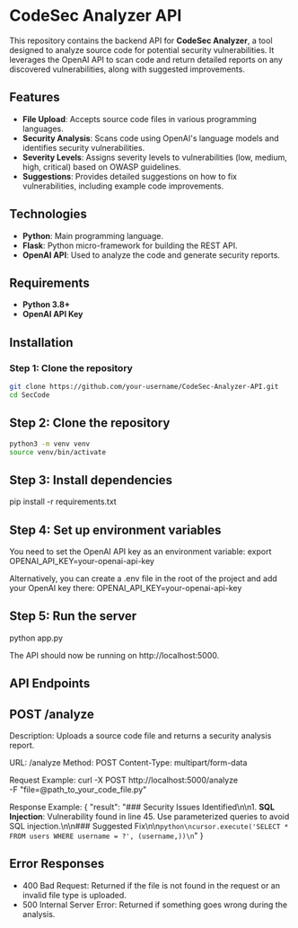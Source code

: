 # CodeSec Analyzer API

This repository contains the backend API for **CodeSec Analyzer**, a tool designed to analyze source code for potential security vulnerabilities. It leverages the OpenAI API to scan code and return detailed reports on any discovered vulnerabilities, along with suggested improvements.

## Features

- **File Upload**: Accepts source code files in various programming languages.
- **Security Analysis**: Scans code using OpenAI's language models and identifies security vulnerabilities.
- **Severity Levels**: Assigns severity levels to vulnerabilities (low, medium, high, critical) based on OWASP guidelines.
- **Suggestions**: Provides detailed suggestions on how to fix vulnerabilities, including example code improvements.

## Technologies

- **Python**: Main programming language.
- **Flask**: Python micro-framework for building the REST API.
- **OpenAI API**: Used to analyze the code and generate security reports.

## Requirements

- **Python 3.8+**
- **OpenAI API Key**

## Installation

### Step 1: Clone the repository

```bash
git clone https://github.com/your-username/CodeSec-Analyzer-API.git
cd SecCode
```

## Step 2: Clone the repository

```bash
python3 -m venv venv
source venv/bin/activate 
```

## Step 3: Install dependencies

pip install -r requirements.txt

## Step 4: Set up environment variables

You need to set the OpenAI API key as an environment variable:
export OPENAI_API_KEY=your-openai-api-key

Alternatively, you can create a .env file in the root of the project and add your OpenAI key there:
OPENAI_API_KEY=your-openai-api-key

## Step 5: Run the server

python app.py

The API should now be running on http://localhost:5000.

## API Endpoints
## POST /analyze
Description: Uploads a source code file and returns a security analysis report.

URL: /analyze
Method: POST
Content-Type: multipart/form-data

Request Example:
curl -X POST http://localhost:5000/analyze \
  -F "file=@path_to_your_code_file.py"

Response Example:
{
  "result": "### Security Issues Identified\n\n1. **SQL Injection**: Vulnerability found in line 45. Use parameterized queries to avoid SQL injection.\n\n### Suggested Fix\n\n```python\ncursor.execute('SELECT * FROM users WHERE username = ?', (username,))\n```"
}

## Error Responses
- 400 Bad Request: Returned if the file is not found in the request or an invalid file type is uploaded.
- 500 Internal Server Error: Returned if something goes wrong during the analysis.